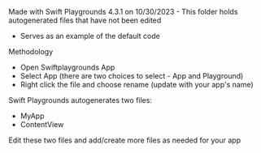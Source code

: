 Made with Swift Playgrounds 4.3.1 on 10/30/2023 - This folder holds autogenerated files that have not been edited 
* Serves as an example of the default code

Methodology
* Open Swiftplaygrounds App
* Select App (there are two choices to select - App and Playground)
* Right click the file and choose rename (update with your app's name)

Swift Playgrounds autogenerates two files:
* MyApp
* ContentView

Edit these two files and add/create more files as needed for your app
